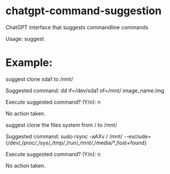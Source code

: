 # chatgpt-command-suggestion
ChatGPT interface that suggests commandline commands

Usage: suggest <command description>

# Example:

suggest clone sda1 to /mnt/

Suggested command: dd if=/dev/sda1 of=/mnt/ image_name.img

Execute suggested command? (Y/n): n

No action taken.

suggest clone the files system from / to /mnt/

Suggested command: sudo rsync -aAXv / /mnt/ --exclude={/dev/*,/proc/*,/sys/*,/tmp/*,/run/*,/mnt/*,/media/*,/lost+found}

Execute suggested command? (Y/n): n

No action taken.
